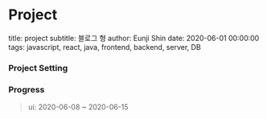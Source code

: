 # Project

title: project
subtitle: 블로그 형
author: Eunji Shin
date: 2020-06-01 00:00:00
tags: javascript, react, java, frontend, backend, server, DB

### Project Setting

### Progress

> ui: 2020-06-08 ~ 2020-06-15
